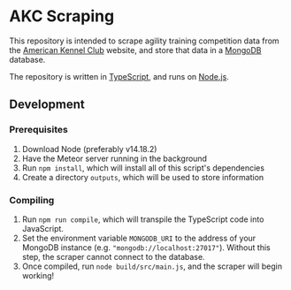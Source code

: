 # AKC Scraping

This repository is intended to scrape agility training competition data from the
[American Kennel Club](akc.org) website, and store that data in a
[MongoDB](https://www.mongodb.com/) database.

The repository is written in [TypeScript](https://www.typescriptlang.org/), and
runs on [Node.js](https://nodejs.org/).

## Development

### Prerequisites

1. Download Node (preferably v14.18.2)
1. Have the Meteor server running in the background
1. Run `npm install`, which will install all of this script's dependencies
1. Create a directory `outputs`, which will be used to store information

### Compiling

1. Run `npm run compile`, which will transpile the TypeScript code into
   JavaScript.
1. Set the environment variable `MONGODB_URI` to the address of your MongoDB
   instance (e.g. `"mongodb://localhost:27017"`). Without this step, the scraper
   cannot connect to the database.
1. Once compiled, run `node build/src/main.js`, and the scraper will begin
   working!
